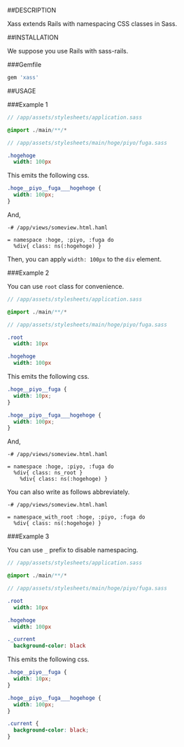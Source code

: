 ##DESCRIPTION

Xass extends Rails with namespacing CSS classes in Sass.

##INSTALLATION

We suppose you use Rails with sass-rails.

###Gemfile

```rb
gem 'xass'
```

##USAGE

###Example 1

```sass
// /app/assets/stylesheets/application.sass

@import ./main/**/*
```

```sass
// /app/assets/stylesheets/main/hoge/piyo/fuga.sass

.hogehoge
  width: 100px
```

This emits the following css.

```css
.hoge__piyo__fuga___hogehoge {
  width: 100px;
}
```

And,

```haml
-# /app/views/someview.html.haml

= namespace :hoge, :piyo, :fuga do
  %div{ class: ns(:hogehoge) }
```

Then, you can apply `width: 100px` to the `div` element.

###Example 2

You can use `root` class for convenience.

```sass
// /app/assets/stylesheets/application.sass

@import ./main/**/*
```

```sass
// /app/assets/stylesheets/main/hoge/piyo/fuga.sass

.root
  width: 10px

.hogehoge
  width: 100px
```

This emits the following css.

```css
.hoge__piyo__fuga {
  width: 10px;
}

.hoge__piyo__fuga___hogehoge {
  width: 100px;
}
```

And,

```haml
-# /app/views/someview.html.haml

= namespace :hoge, :piyo, :fuga do
  %div{ class: ns_root }
    %div{ class: ns(:hogehoge) }
```

You can also write as follows abbreviately.

```haml
-# /app/views/someview.html.haml

= namespace_with_root :hoge, :piyo, :fuga do
  %div{ class: ns(:hogehoge) }
```

###Example 3

You can use `_` prefix to disable namespacing.

```sass
// /app/assets/stylesheets/application.sass

@import ./main/**/*
```

```sass
// /app/assets/stylesheets/main/hoge/piyo/fuga.sass

.root
  width: 10px

.hogehoge
  width: 100px

._current
  background-color: black
```

This emits the following css.

```css
.hoge__piyo__fuga {
  width: 10px;
}

.hoge__piyo__fuga___hogehoge {
  width: 100px;
}

.current {
  background-color: black;
}
```